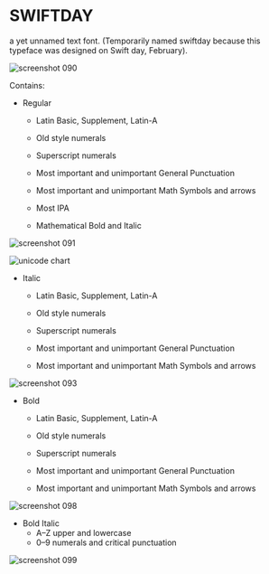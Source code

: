 # SWIFTDAY
a yet unnamed text font. (Temporarily named swiftday because this typeface was designed on Swift day, February).

![screenshot 090](https://cloud.githubusercontent.com/assets/2556986/6320363/01ab1b48-baa9-11e4-8987-f62b9dae81a4.png)

Contains:

* Regular
  * Latin Basic, Supplement, Latin-A
  * Old style numerals
  * Superscript numerals
  
  * Most important and unimportant General Punctuation
  * Most important and unimportant Math Symbols and arrows
  
  * Most IPA
  
  * Mathematical Bold and Italic


![screenshot 091](https://cloud.githubusercontent.com/assets/2556986/6385811/8f41eb80-bd3d-11e4-98ac-d97d1bc0a384.png)


![unicode chart](https://cloud.githubusercontent.com/assets/2556986/6543869/0e74575e-c4fe-11e4-832c-4a1286d08463.png)



* Italic
  * Latin Basic, Supplement, Latin-A
  * Old style numerals
  * Superscript numerals
  
  * Most important and unimportant General Punctuation
  * Most important and unimportant Math Symbols and arrows


![screenshot 093](https://cloud.githubusercontent.com/assets/2556986/6385813/915bda20-bd3d-11e4-98a7-66d01f898b15.png)



* Bold
  * Latin Basic, Supplement, Latin-A
  * Old style numerals
  * Superscript numerals

  * Most important and unimportant General Punctuation
  * Most important and unimportant Math Symbols and arrows


![screenshot 098](https://cloud.githubusercontent.com/assets/2556986/6543879/d1398dfe-c4fe-11e4-95ed-3fbf51df169c.png)



* Bold Italic
  * A–Z upper and lowercase
  * 0–9 numerals and critical punctuation


![screenshot 099](https://cloud.githubusercontent.com/assets/2556986/6543880/d617e7c6-c4fe-11e4-9ce3-9bcd5dac7ae9.png)
